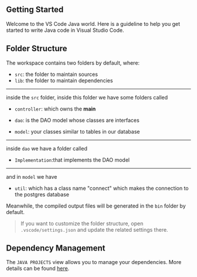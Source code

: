 ## Getting Started

Welcome to the VS Code Java world. Here is a guideline to help you get started to write Java code in Visual Studio Code.

## Folder Structure

The workspace contains two folders by default, where:

- `src`: the folder to maintain sources
- `lib`: the folder to maintain dependencies

---------

inside the `src` folder, inside this folder we have some folders called 

- `controller`: which owns the __main__

- `dao`: is the DAO model whose classes are interfaces

- `model`: your classes similar to tables in our database

---------

inside `dao` we have a folder called

- `Implementation`:that implements the DAO model

---------

and in `model` we have

- `util`: which has a class name "connect" which makes the connection to the postgres database


Meanwhile, the compiled output files will be generated in the `bin` folder by default.

> If you want to customize the folder structure, open `.vscode/settings.json` and update the related settings there.

## Dependency Management

The `JAVA PROJECTS` view allows you to manage your dependencies. More details can be found [here](https://github.com/microsoft/vscode-java-dependency#manage-dependencies).
